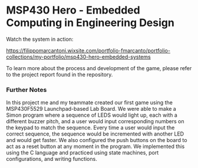 # MSP430 Hero - Embedded Computing in Engineering Design
Watch the system in action:

https://filippomarcantoni.wixsite.com/portfolio-fmarcanto/portfolio-collections/my-portfolio/msp430-hero-embedded-systems

To learn more about the process and development of the game, please refer to the project report found in the repository.


### Further Notes
In this project me and my teammate created our first game using the MSP430F5529 Launchpad-based Lab Board. We were able to make a Simon program where a sequence of LEDS would light up, each with a different buzzer pitch, and a user would input corresponding numbers on the keypad to match the sequence. Every time a user would input the correct sequence, the sequence would be incremented with another LED and would get faster. We also configured the push buttons on the board to act as a reset button at any moment in the program. We implemented this using the C language and practiced using state machines, port configurations, and writing functions.
